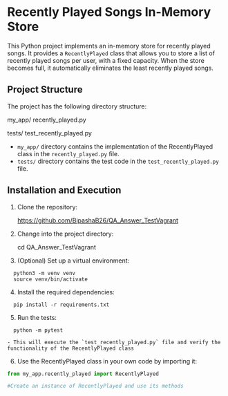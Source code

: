 # Recently Played Songs In-Memory Store

This Python project implements an in-memory store for recently played songs. It provides a `RecentlyPlayed` class that allows you to store a list of recently played songs per user, with a fixed capacity. When the store becomes full, it automatically eliminates the least recently played songs.

## Project Structure

The project has the following directory structure:

my_app/
recently_played.py

tests/
test_recently_played.py


- `my_app/` directory contains the implementation of the RecentlyPlayed class in the `recently_played.py` file.
- `tests/` directory contains the test code in the `test_recently_played.py` file.

## Installation and Execution

1. Clone the repository: 

    https://github.com/BipashaB26/QA_Answer_TestVagrant

2. Change into the project directory: 

    cd QA_Answer_TestVagrant

3. (Optional) Set up a virtual environment:
  ```  
    python3 -m venv venv
    source venv/bin/activate
  ```

4. Install the required dependencies:
  ```
    pip install -r requirements.txt
  ```

5. Run the tests:
  ```
    python -m pytest
  ```
    - This will execute the `test_recently_played.py` file and verify the functionality of the RecentlyPlayed class

6. Use the RecentlyPlayed class in your own code by importing it:

```python
from my_app.recently_played import RecentlyPlayed

#Create an instance of RecentlyPlayed and use its methods
```
 

